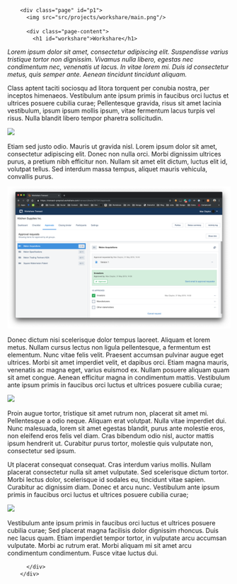 
        <div class="page" id="p1">
          <img src="src/projects/workshare/main.png"/>
          
          <div class="page-content">
            <h1 id="workshare">Workshare</h1>
<p><em>Lorem ipsum dolor sit amet, consectetur adipiscing elit. Suspendisse varius tristique tortor non dignissim. Vivamus nulla libero, egestas nec condimentum nec, venenatis ut lacus. In vitae lorem mi. Duis id consectetur metus, quis semper ante. Aenean tincidunt tincidunt aliquam.</em></p>
<p>Class aptent taciti sociosqu ad litora torquent per conubia nostra, per inceptos himenaeos. Vestibulum ante ipsum primis in faucibus orci luctus et ultrices posuere cubilia curae; Pellentesque gravida, risus sit amet lacinia vestibulum, ipsum ipsum mollis ipsum, vitae fermentum lacus turpis vel risus. Nulla blandit libero tempor pharetra sollicitudin. </p>
<img src="file://Users/mcclowes/Development/mcclowes/portfolio/src/projects/workshare/approval.png"/>

<p>Etiam sed justo odio. Mauris ut gravida nisl. Lorem ipsum dolor sit amet, consectetur adipiscing elit. Donec non nulla orci. Morbi dignissim ultrices purus, a pretium nibh efficitur non. Nullam sit amet elit dictum, luctus elit id, volutpat tellus. Sed interdum massa tempus, aliquet mauris vehicula, convallis purus.</p>
<img src="src/projects/workshare/approval.png"/>

<p>Donec dictum nisi scelerisque dolor tempus laoreet. Aliquam et lorem metus. Nullam cursus lectus non ligula pellentesque, a fermentum est elementum. Nunc vitae felis velit. Praesent accumsan pulvinar augue eget ultrices. Morbi sit amet imperdiet velit, et dapibus orci. Etiam magna mauris, venenatis ac magna eget, varius euismod ex. Nullam posuere aliquam quam sit amet congue. Aenean efficitur magna in condimentum mattis. Vestibulum ante ipsum primis in faucibus orci luctus et ultrices posuere cubilia curae;</p>
<img src="./approval.png"/>

<p>Proin augue tortor, tristique sit amet rutrum non, placerat sit amet mi. Pellentesque a odio neque. Aliquam erat volutpat. Nulla vitae imperdiet dui. Nunc malesuada, lorem sit amet egestas blandit, purus ante molestie eros, non eleifend eros felis vel diam. Cras bibendum odio nisl, auctor mattis ipsum hendrerit ut. Curabitur purus tortor, molestie quis vulputate non, consectetur sed ipsum.</p>
<p>Ut placerat consequat consequat. Cras interdum varius mollis. Nullam placerat consectetur nulla sit amet vulputate. Sed scelerisque dictum tortor. Morbi lectus dolor, scelerisque id sodales eu, tincidunt vitae sapien. Curabitur ac dignissim diam. Donec et arcu nunc. Vestibulum ante ipsum primis in faucibus orci luctus et ultrices posuere cubilia curae;</p>
<img src="/approval.png"/>

<p>Vestibulum ante ipsum primis in faucibus orci luctus et ultrices posuere cubilia curae; Sed placerat magna facilisis dolor dignissim rhoncus. Duis nec lacus quam. Etiam imperdiet tempor tortor, in vulputate arcu accumsan vulputate. Morbi ac rutrum erat. Morbi aliquam mi sit amet arcu condimentum condimentum. Fusce vitae luctus dui.</p>

          </div>
        </div>